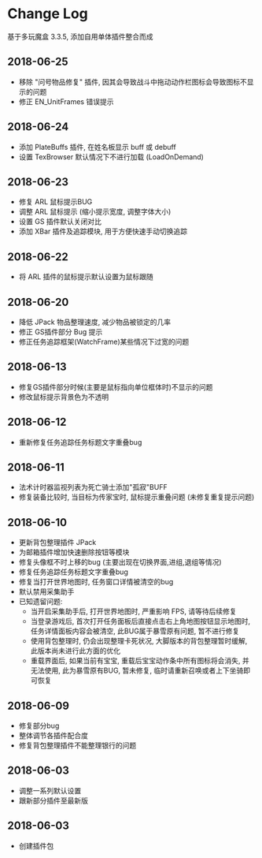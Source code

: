 # Change Log
基于多玩魔盒 3.3.5, 添加自用单体插件整合而成

## 2018-06-25
* 移除 "问号物品修复" 插件, 因其会导致战斗中拖动动作栏图标会导致图标不显示的问题
* 修正 EN_UnitFrames 错误提示

## 2018-06-24
* 添加 PlateBuffs 插件, 在姓名板显示 buff 或 debuff
* 设置 TexBrowser 默认情况下不进行加载 (LoadOnDemand)

## 2018-06-23
* 修复 ARL 鼠标提示BUG
* 调整 ARL 鼠标提示 (缩小提示宽度, 调整字体大小)
* 设置 GS 插件默认关闭对比
* 添加 XBar 插件及追踪模块, 用于方便快速手动切换追踪

## 2018-06-22
* 将 ARL 插件的鼠标提示默认设置为鼠标跟随

## 2018-06-20
* 降低 JPack 物品整理速度, 减少物品被锁定的几率
* 修正 GS插件部分 Bug 提示
* 修正任务追踪框架(WatchFrame)某些情况下过宽的问题

## 2018-06-13
* 修复GS插件部分时候(主要是鼠标指向单位框体时)不显示的问题
* 修改鼠标提示背景色为不透明

## 2018-06-12
* 重新修复任务追踪任务标题文字重叠bug

## 2018-06-11
* 法术计时器监视列表为死亡骑士添加"孤寂"BUFF
* 修复装备比较时, 当目标为传家宝时, 鼠标提示重叠问题 (未修复重复提示问题)

## 2018-06-10
* 更新背包整理插件 JPack
* 为邮箱插件增加快速删除按钮等模块
* 修复头像框不时上移的bug (主要出现在切换界面,进组,退组等情况)
* 修复任务追踪任务标题文字重叠bug
* 修复当打开世界地图时, 任务窗口详情被清空的bug
* 默认禁用采集助手
* 已知遗留问题:
  * 当开启采集助手后, 打开世界地图时, 严重影响 FPS, 请等待后续修复
  * 当登录游戏后, 首次打开任务面板后直接点击右上角地图按钮显示地图时, 任务详情面板内容会被清空, 此BUG属于暴雪原有问题, 暂不进行修复
  * 使用背包整理时, 仍会出现整理卡死状况, 大脚版本的背包整理暂时缓解, 此版本尚未进行此方面的优化
  * 重载界面后, 如果当前有宝宝, 重载后宝宝动作条中所有图标将会消失, 并无法使用, 此为暴雪原有BUG, 暂未修复, 临时请重新召唤或者上下坐骑即可恢复

## 2018-06-09
* 修复部分bug
* 整体调节各插件配合度
* 修复背包整理插件不能整理银行的问题

## 2018-06-03
* 调整一系列默认设置
* 跟新部分插件至最新版

## 2018-06-03
* 创建插件包
